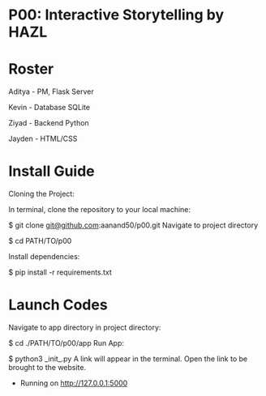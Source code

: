 # P00: Interactive Storytelling by HAZL
<h1>Roster</h1>
Aditya - PM, Flask Server


Kevin - Database SQLite

Ziyad - Backend Python

Jayden - HTML/CSS


<h1>Install Guide</h1>

Cloning the Project:

In terminal, clone the repository to your local machine:

 $ git clone git@github.com:aanand50/p00.git
Navigate to project directory

 $ cd PATH/TO/p00
 
Install dependencies:

 $ pip install -r requirements.txt
<h1>Launch Codes</h1>
Navigate to app directory in project directory:

 $ cd ./PATH/TO/p00/app
Run App:

 $ python3 \_init_.py
A link will appear in the terminal. Open the link to be brought to the website.

 * Running on http://127.0.0.1:5000
